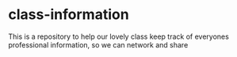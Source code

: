 # class-information

This is a repository to help our lovely class keep track of everyones professional information, so we can network and share
